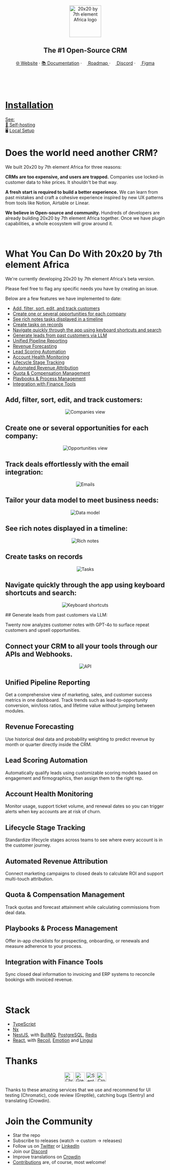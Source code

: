 
<br />
<p align="center">
  <a href="https://www.twenty.com">
    <img src="./packages/twenty-website/public/images/core/logo.svg" width="100px" alt="20x20 by 7th element Africa logo" />
  </a>
</p>



<h2 align="center" >The #1 Open-Source CRM </h2>

<p align="center"><a href="https://twenty.com">🌐 Website</a> · <a href="https://twenty.com/developers">📚 Documentation</a> · <a href="https://github.com/orgs/twentyhq/projects/1"><img src="./packages/twenty-website/public/images/readme/planner-icon.svg" width="12" height="12"/> Roadmap </a> · <a href="https://discord.gg/cx5n4Jzs57"><img src="./packages/twenty-website/public/images/readme/discord-icon.svg" width="12" height="12"/> Discord</a> · <a href="https://www.figma.com/file/xt8O9mFeLl46C5InWwoMrN/Twenty"><img src="./packages/twenty-website/public/images/readme/figma-icon.png"  width="12" height="12"/>  Figma</a></p>
<br />


<p align="center">
  <a href="https://www.twenty.com">
    <picture>

<br />

# Installation 

See:  
🚀 [Self-hosting](https://twenty.com/developers/section/self-hosting)  
🖥️ [Local Setup](https://twenty.com/developers/local-setup)  

# Does the world need another CRM?

We built 20x20 by 7th element Africa for three reasons:

**CRMs are too expensive, and users are trapped.** Companies use locked-in customer data to hike prices. It shouldn't be that way.

**A fresh start is required to build a better experience.** We can learn from past mistakes and craft a cohesive experience inspired by new UX patterns from tools like Notion, Airtable or Linear.

**We believe in Open-source and community.** Hundreds of developers are already building 20x20 by 7th element Africa together. Once we have plugin capabilities, a whole ecosystem will grow around it.

<br />

# What You Can Do With 20x20 by 7th element Africa
We're currently developing 20x20 by 7th element Africa's beta version.

Please feel free to flag any specific needs you have by creating an issue.   

Below are a few features we have implemented to date:

+ [Add, filter, sort, edit, and track customers](#add-filter-sort-edit-and-track-customers)
+ [Create one or several opportunities for each company](#create-one-or-several-opportunities-for-each-company)
+ [See rich notes tasks displayed in a timeline](#see-rich-notes-tasks-displayed-in-a-timeline)
+ [Create tasks on records](#create-tasks-on-records)
+ [Navigate quickly through the app using keyboard shortcuts and search](#navigate-quickly-through-the-app-using-keyboard-shortcuts-and-search)
+ [Generate leads from past customers via LLM](#generate-leads-from-past-customers-via-llm)
+ [Unified Pipeline Reporting](#unified-pipeline-reporting)
+ [Revenue Forecasting](#revenue-forecasting)
+ [Lead Scoring Automation](#lead-scoring-automation)
+ [Account Health Monitoring](#account-health-monitoring)
+ [Lifecycle Stage Tracking](#lifecycle-stage-tracking)
+ [Automated Revenue Attribution](#automated-revenue-attribution)
+ [Quota & Compensation Management](#quota--compensation-management)
+ [Playbooks & Process Management](#playbooks--process-management)
+ [Integration with Finance Tools](#integration-with-finance-tools)


## Add, filter, sort, edit, and track customers:

<p align="center">
    <picture>
      <source media="(prefers-color-scheme: dark)" srcset="https://raw.githubusercontent.com/twentyhq/twenty/v0.12.0/packages/twenty-docs/static/img/index-dark.png" />
      <source media="(prefers-color-scheme: light)" srcset="https://raw.githubusercontent.com/twentyhq/twenty/v0.12.0/packages/twenty-docs/static/img/index-light.png" />
      <img src="./packages/twenty-docs/static/img/visualise-customer-light.png" alt="Companies view" />
    </picture>
</p>

## Create one or several opportunities for each company:

<p align="center">
    <picture>
      <source media="(prefers-color-scheme: dark)" srcset="https://raw.githubusercontent.com/twentyhq/twenty/v0.12.0/packages/twenty-docs/static/img/kanban-dark.png" />
      <source media="(prefers-color-scheme: light)" srcset="https://raw.githubusercontent.com/twentyhq/twenty/v0.12.0/packages/twenty-docs/static/img/kanban-light.png" />
      <img src="./packages/twenty-docs/static/img/follow-your-deals-light.png" alt="Opportunities view" />
    </picture>
</p>

## Track deals effortlessly with the email integration:

<p align="center">
    <picture>
      <source media="(prefers-color-scheme: dark)" srcset="https://raw.githubusercontent.com/twentyhq/twenty/v0.12.0/packages/twenty-docs/static/img/emails-dark.png" />
      <source media="(prefers-color-scheme: light)" srcset="https://raw.githubusercontent.com/twentyhq/twenty/v0.12.0/packages/twenty-docs/static/img/emails-light.png" />
      <img src="./packages/twenty-docs/static/img/emails-light.png" alt="Emails" />
    </picture>
</p>

## Tailor your data model to meet business needs:

<p align="center">
    <picture>
      <source media="(prefers-color-scheme: dark)" srcset="https://raw.githubusercontent.com/twentyhq/twenty/v0.12.0/packages/twenty-docs/static/img/data-dark.png" />
      <source media="(prefers-color-scheme: light)" srcset="https://raw.githubusercontent.com/twentyhq/twenty/v0.12.0/packages/twenty-docs/static/img/data-light.png" />
      <img src="./packages/twenty-docs/static/img/data-light.png" alt="Data model" />
    </picture>
</p>

## See rich notes displayed in a timeline:

<p align="center">
    <picture>
      <source media="(prefers-color-scheme: dark)" srcset="https://raw.githubusercontent.com/twentyhq/twenty/v0.12.0/packages/twenty-docs/static/img/notes-dark.png" />
      <source media="(prefers-color-scheme: light)" srcset="https://raw.githubusercontent.com/twentyhq/twenty/v0.12.0/packages/twenty-docs/static/img/notes-light.png" />
      <img src="./packages/twenty-docs/static/img/notes-light.png" alt="Rich notes" />
    </picture>
</p>

## Create tasks on records

<p align="center">
    <picture>
      <source media="(prefers-color-scheme: dark)" srcset="https://raw.githubusercontent.com/twentyhq/twenty/v0.12.0/packages/twenty-docs/static/img/tasks-dark.png" />
      <source media="(prefers-color-scheme: light)" srcset="https://raw.githubusercontent.com/twentyhq/twenty/v0.12.0/packages/twenty-docs/static/img/tasks-light.png" />
      <img src="./packages/twenty-docs/static/img/create-tasks-light.png" alt="Tasks" />
    </picture>
</p>

## Navigate quickly through the app using keyboard shortcuts and search:

<p align="center">
    <picture>
      <source media="(prefers-color-scheme: dark)" srcset="https://raw.githubusercontent.com/twentyhq/twenty/v0.12.0/packages/twenty-docs/static/img/keyboard-dark.png" />
      <source media="(prefers-color-scheme: light)" srcset="https://raw.githubusercontent.com/twentyhq/twenty/v0.12.0/packages/twenty-docs/static/img/keyboard-light.png" />
      <img src="./packages/twenty-docs/static/img/keyboard-dark.png" alt="Keyboard shortcuts" />
    </picture>
</p>
## Generate leads from past customers via LLM:

Twenty now analyzes customer notes with GPT-4o to surface repeat customers and upsell opportunities.


## Connect your CRM to all your tools through our APIs and Webhooks.

<p align="center">
    <picture>
      <source media="(prefers-color-scheme: dark)" srcset="https://raw.githubusercontent.com/twentyhq/twenty/v0.12.0/packages/twenty-docs/static/img/api-dark.png" />
      <source media="(prefers-color-scheme: light)" srcset="https://raw.githubusercontent.com/twentyhq/twenty/v0.12.0/packages/twenty-docs/static/img/api-light.png" />
      <img src="./packages/twenty-docs/static/img/api-light.png" alt="API" />
    </picture>
</p>

## Unified Pipeline Reporting
Get a comprehensive view of marketing, sales, and customer success metrics in one dashboard. Track trends such as lead-to-opportunity conversion, win/loss ratios, and lifetime value without jumping between modules.

## Revenue Forecasting
Use historical deal data and probability weighting to predict revenue by month or quarter directly inside the CRM.

## Lead Scoring Automation
Automatically qualify leads using customizable scoring models based on engagement and firmographics, then assign them to the right rep.

## Account Health Monitoring
Monitor usage, support ticket volume, and renewal dates so you can trigger alerts when key accounts are at risk of churn.

## Lifecycle Stage Tracking
Standardize lifecycle stages across teams to see where every account is in the customer journey.

## Automated Revenue Attribution
Connect marketing campaigns to closed deals to calculate ROI and support multi-touch attribution.

## Quota & Compensation Management
Track quotas and forecast attainment while calculating commissions from deal data.

## Playbooks & Process Management
Offer in-app checklists for prospecting, onboarding, or renewals and measure adherence to your process.

## Integration with Finance Tools
Sync closed deal information to invoicing and ERP systems to reconcile bookings with invoiced revenue.


<br />

# Stack
- [TypeScript](https://www.typescriptlang.org/)
- [Nx](https://nx.dev/)
- [NestJS](https://nestjs.com/), with [BullMQ](https://bullmq.io/), [PostgreSQL](https://www.postgresql.org/), [Redis](https://redis.io/)
- [React](https://reactjs.org/), with [Recoil](https://recoiljs.org/), [Emotion](https://emotion.sh/) and [Lingui](https://lingui.dev/)



# Thanks

<p align="center">
  <a href="https://www.chromatic.com/"><img src="./packages/twenty-website/public/images/readme/chromatic.png" height="30" alt="Chromatic" /></a>
  <a href="https://greptile.com"><img src="./packages/twenty-website/public/images/readme/greptile.png" height="30" alt="Greptile" /></a>
  <a href="https://sentry.io/"><img src="./packages/twenty-website/public/images/readme/sentry.png" height="30" alt="Sentry" /></a>
  <a href="https://crowdin.com/"><img src="./packages/twenty-website/public/images/readme/crowdin.png" height="30" alt="Crowdin" /></a>
</p>

  Thanks to these amazing services that we use and recommend for UI testing (Chromatic), code review (Greptile), catching bugs (Sentry) and translating (Crowdin).


# Join the Community

- Star the repo
- Subscribe to releases (watch -> custom -> releases)
- Follow us on [Twitter](https://twitter.com/twentycrm) or [LinkedIn](https://www.linkedin.com/company/twenty/) 
- Join our [Discord](https://discord.gg/cx5n4Jzs57)
- Improve translations on [Crowdin](https://twenty.crowdin.com/twenty) 
- [Contributions](https://github.com/twentyhq/twenty/contribute) are, of course, most welcome! 




